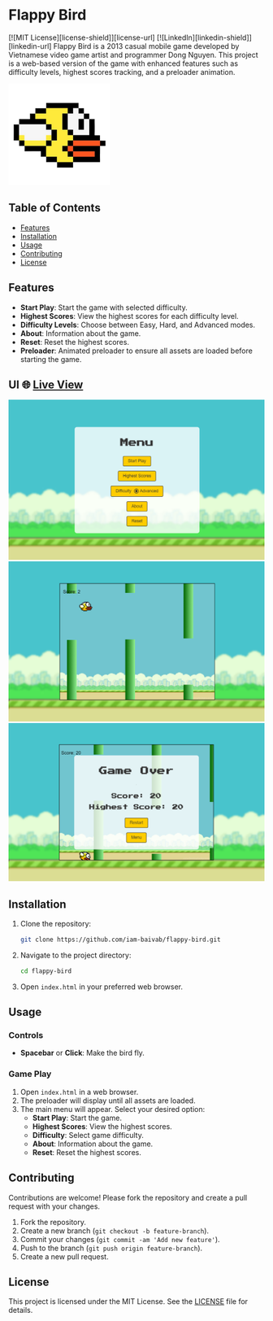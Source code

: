 # Flappy Bird
[![MIT License][license-shield]][license-url]
[![LinkedIn][linkedin-shield]][linkedin-url]
Flappy Bird is a 2013 casual mobile game developed by Vietnamese video game artist and programmer Dong Nguyen. This project is a web-based version of the game with enhanced features such as difficulty levels, highest scores tracking, and a preloader animation.

<img src="assets\icon.png" height="200px">

## Table of Contents

- [Features](#features)
- [Installation](#installation)
- [Usage](#usage)
- [Contributing](#contributing)
- [License](#license)

## Features

- **Start Play**: Start the game with selected difficulty.
- **Highest Scores**: View the highest scores for each difficulty level.
- **Difficulty Levels**: Choose between Easy, Hard, and Advanced modes.
- **About**: Information about the game.
- **Reset**: Reset the highest scores.
- **Preloader**: Animated preloader to ensure all assets are loaded before starting the game.

## UI 🌐 [Live View](https://playflappybird.pages.dev/)
<img src="assets\play1.png">
<img src="assets\play2.png">
<img src="assets\play3.png">

## Installation

1. Clone the repository:
    ```bash
    git clone https://github.com/iam-baivab/flappy-bird.git
    ```
2. Navigate to the project directory:
    ```bash
    cd flappy-bird
    ```
3. Open `index.html` in your preferred web browser.

## Usage

### Controls

- **Spacebar** or **Click**: Make the bird fly.

### Game Play

1. Open `index.html` in a web browser.
2. The preloader will display until all assets are loaded.
3. The main menu will appear. Select your desired option:
   - **Start Play**: Start the game.
   - **Highest Scores**: View the highest scores.
   - **Difficulty**: Select game difficulty.
   - **About**: Information about the game.
   - **Reset**: Reset the highest scores.

## Contributing

Contributions are welcome! Please fork the repository and create a pull request with your changes.

1. Fork the repository.
2. Create a new branch (`git checkout -b feature-branch`).
3. Commit your changes (`git commit -am 'Add new feature'`).
4. Push to the branch (`git push origin feature-branch`).
5. Create a new pull request.

## License

This project is licensed under the MIT License. See the [LICENSE](LICENSE) file for details.

